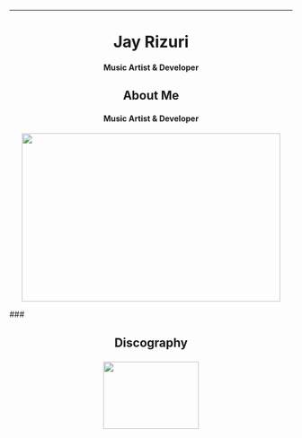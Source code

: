 ****

## <h1 align="center">Jay Rizuri</h1>

<h4 align="center">Music Artist & Developer</h4>

### <h2 align="center">About Me</h2>

<h4 align="center">Music Artist & Developer</h4>

<p align="center">
  <img width="460" height="300" src="https://github-readme-stats.vercel.app/api?username=JayRizuri&show_icons=true&theme=nord">
</p>
### <h2 align="center">Discography</p>
<p align="center">
<img width="170" height="120" src="https://img.youtube.com/vi/FhdoUOkWTGc/0.jpg">
</p>
